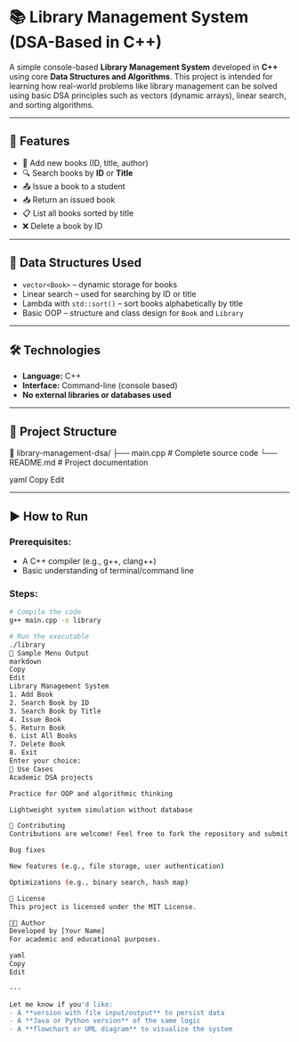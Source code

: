 # 📚 Library Management System (DSA-Based in C++)

A simple console-based **Library Management System** developed in **C++** using core **Data Structures and Algorithms**. This project is intended for learning how real-world problems like library management can be solved using basic DSA principles such as vectors (dynamic arrays), linear search, and sorting algorithms.

---

## 🚀 Features

- 📘 Add new books (ID, title, author)
- 🔍 Search books by **ID** or **Title**
- 📤 Issue a book to a student
- 📥 Return an issued book
- 📋 List all books sorted by title
- ❌ Delete a book by ID

---

## 🧠 Data Structures Used

- `vector<Book>` – dynamic storage for books
- Linear search – used for searching by ID or title
- Lambda with `std::sort()` – sort books alphabetically by title
- Basic OOP – structure and class design for `Book` and `Library`

---

## 🛠️ Technologies

- **Language:** C++
- **Interface:** Command-line (console based)
- **No external libraries or databases used**

---

## 📂 Project Structure

📁 library-management-dsa/
├── main.cpp # Complete source code
└── README.md # Project documentation

yaml
Copy
Edit

---

## ▶️ How to Run

### Prerequisites:
- A C++ compiler (e.g., g++, clang++)
- Basic understanding of terminal/command line

### Steps:
```bash
# Compile the code
g++ main.cpp -o library

# Run the executable
./library
📸 Sample Menu Output
markdown
Copy
Edit
Library Management System
1. Add Book
2. Search Book by ID
3. Search Book by Title
4. Issue Book
5. Return Book
6. List All Books
7. Delete Book
8. Exit
Enter your choice:
📌 Use Cases
Academic DSA projects

Practice for OOP and algorithmic thinking

Lightweight system simulation without database

🙌 Contributing
Contributions are welcome! Feel free to fork the repository and submit pull requests for:

Bug fixes

New features (e.g., file storage, user authentication)

Optimizations (e.g., binary search, hash map)

📄 License
This project is licensed under the MIT License.

🧑‍💻 Author
Developed by [Your Name]
For academic and educational purposes.

yaml
Copy
Edit

---

Let me know if you'd like:
- A **version with file input/output** to persist data  
- A **Java or Python version** of the same logic  
- A **flowchart or UML diagram** to visualize the system
